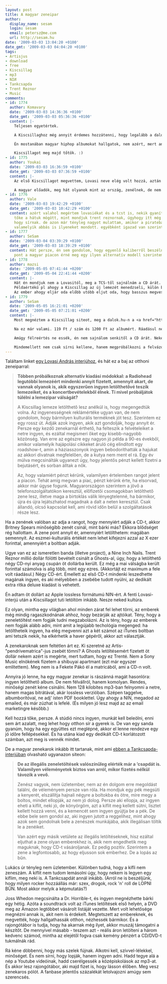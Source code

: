 ```yaml
---
layout: post
title: A magyar zeneipar
author:
  display_name: sesam
  login: sesam
  email: petersz@me.com
  url: http://sesam.hu
date: '2009-03-03 13:04:20 +0100'
date_gmt: '2009-03-03 04:04:20 +0100'
tags:
- Artisjus
- download
- free
- Kiscsillag
- mp3
- NIИ
- Tankcsapda
- Trent Reznor
- Music
comments:
- id: 1774
  author: Komavary
  date: '2009-03-03 14:36:36 +0100'
  date_gmt: '2009-03-03 05:36:36 +0100'
  content: |-
    Teljesen egyetértek.

    A Kiscsillaghoz még annyit érdemes hozzátenni, hogy legalább a dalok.hu-n ott vannak,  DRM mentesen. Meg azt is, hogy Lovasi saját nyilatkozata szerint egyike azoknak a zenészeknek, aki pusztán a jogdíjakból megélne akkor is, ha sohasem állna mikrofon mögé többet.

    Én mostanában magyar hiphop albumokat hallgatok, nem azért, mert annyira szeretem a hiphoppot, hanem mert kiváncsi vagyok rá, mit tud a magyar zene  - és a rapperek vannak olyan rendesek, hogy szépen felteszik a netre a teljes albumot, korrekt minőségben. Ennyit nekem megér :)

    Kiscsillagot meg majd tőtök. :)
- id: 1775
  author: Youkai
  date: '2009-03-03 16:36:59 +0100'
  date_gmt: '2009-03-03 07:36:59 +0100'
  content: |-
    Az első Kiscsillagot megvettem, Lovasi neve elég volt hozzá, aztán meghallgattam, hááát... egynek elmegy, első lemeznek elmegy, de nem hagyott bennem mély nyomot. Most hallottam pár napja a rádióban, hogy kijött a második, azt is meg akartam venni, 2k Huf-t megér, de ezek után, torrent lesz, Lovasi meg menjen el a jó.... nah oda, rá kéne ébrednie, hogy vége van annak, hogy cd van, azt vagy megveszed, vagy veszel egy szar piacos kazit, azt max azt hallgatod. A kiadóknak vége, most már minden online van, ha valaki nem mozdul ez irányba, akkor vége, amúgy nem értem, hogy miért nem rakták ki kb 1 hétig, a netre, hogy le lehessen tölteni, utána biztos megvettem volna, ahogy a 30 Y is csinálta, letöltöttem 4 albumjukat, ingyen,  s ha kissé jobban leszek megyek megvenni a cd-t. Akkor most mit is buktak a 30Y-os srácok semmit, viszont találtak egy fogyasztót, aki megveszi a cd-jüket, boldogan, mert tudja, hogy jó :D

    A magyar előadók, meg hát olyanok mint az ország, zenélnek, de nem azért mert szeretik csinálni, hanem ez a munkájuk, nem a hivatásuk, a hobbijuk, ez a munkájuk, ehhez értenek.  Ha viszont a zene nem szívből jön, hanem egyfajta robot, eredménye, szerintem nem lesz olyan jó, mint az amit szívből akár a magad szórakoztatására, csinál az ember, aztán, ha ebből lesz pénz is idővel, hát istenem, ártani nem árt. A magyar előadókat, viszont csak a lové érdekli (tisztelet a kivétel). ezért vagyunk ott ahol vagyunk. Szerintem...
- id: 1776
  author: Vale
  date: '2009-03-03 19:42:29 +0100'
  date_gmt: '2009-03-03 10:42:29 +0100'
  content: azért valahol megértem lovasiékat és a tcst is, nekik gyanítom nincs akkora
    tőke a hátuk mögött, mint mondjuk trent reznornak, úgyhogy itt még megérthető,
    hogy sírnak. de azon már tényleg nagyot mulattam, amikor a piratebay per kapcsán
    valamelyik abbás is ilyeneket mondott. egyébként igazad van szerintem.
- id: 1777
  author: SeSam
  date: '2009-03-04 03:39:29 +0100'
  date_gmt: '2009-03-03 18:39:29 +0100'
  content: Hát persze, én sem gondolom, hogy egyenlő kaliberről beszélnénk. Viszont
    pont a magyar piacon érné meg egy ilyen alternatív modell szerintem.
- id: 1778
  author: mazsi
  date: '2009-05-05 07:41:44 +0200'
  date_gmt: '2009-05-04 22:41:44 +0200'
  content: |-
    Hát én mondjuk nem a Lovasitól, meg a TCS-től sajnálnám a CD árát. Ők amúgy nincsenek is rászorulva annyira a jogdíjakra, mint a sok megasztáros egy lemezes köcsög.
    Példaértékű pl ahogy a Kiscsillag az új lemezét menedzseli, külön blogot indítottak neki, törödnek a rajongóikkal. Számoknak alternatív verzióit lehet meghallgatni, rengeteg háttérinfó, kétirányú kommunikáció stb...
    Az ember ahogy eljár oda előbb utóbb eljut oda, hogy basszus megveszem az eredetit, mert megérdemlik. Rajtuk látszik, hogy tényleg élvezik a zenélést. A sok megcsinált buzizenekart meg csak a pénz érdekli.
- id: 1779
  author: SeSam
  date: '2009-05-05 16:21:01 +0200'
  date_gmt: '2009-05-05 07:21:01 +0200'
  content: |-
    Most megnéztem a Kiscsillag siteot, meg a dalok.hu-n a <a href="https://www.dalok.hu/lemez/id/1437" rel="nofollow">letölthető albumot</a>.

    Na ez már valami. 119 Ft / szám és 1200 Ft az albumért. Ráadásul nem csak gagyi mp3, hanem lossless flac is letölthető. Ez a mostani übergyenge Forinttal olcsóbb, mint az iTMS. Körülbelül ebbe az irányba érdemes haladni.

    Amúgy félreértés ne essék, én nem sajnálom senkitől a CD árát. Nekem azzal a rendszerrel van a bajom, ahogyan a jogdíjakat elosztják. Például hiába támogatnád Mazsi mondjuk a TCS-t egy CD vásárlásával: annak a pénznek a töredéke a szerzőé, a többi megy a nagy közösbe. A közöst meg rádió/TV lejátszási számok alapján adják oda az éppen aktuális egylemezes megasztárnak. Ezek után mondjuk nem csodálom, ha panaszkodnak a zenekarok tagjai.

    Mindemellett nem csak sírni kellene, hanem megpróbálkozni a felvázolt radikálisabb terjesztéssel. Nem biztos, hogy a leszerződés egy kiadóhoz a legjobb út.
---
```


Találtam linket [egy Lovasi András interjúhoz](http://www.zoom.hu/kultura/lovasi-andras-mar-nincs-min-sporolni-40866.html?fejezet=1), és hát ez a baj az otthoni zeneiparral:

> **Többen próbálkoznak alternatív kiadási módokkal: a Radiohead legutóbbi lemezéért mindenki annyit fizetett, amennyit akart, de vannak olyanok is, akik egyszerűen ingyen letölthetővé teszik lemezeiket, és a koncertbevételekből élnek. Ti mivel próbáljátok túlélni a lemezipar válságát?**
> 
> A Kiscsillag lemeze letölthető lesz anélkül is, hogy megengedtük volna. Az ingyenességnek reklámértéke ugyan van, de nem gondolom, hogy bármilyen kulturális terméknek jót tesz. Szerintem ez egy rossz út. Adják azok ingyen, akik azt gondolják, hogy annyit ér. Persze egy kezdő zenekarnál érthető, ha felteszik a felvételeiket a netre ingyen, és ezáltal megismeri őket egy kisebb-nagyobb közönség. Van erre az egészre egy nagyon jó példa a 90-es évekből, amikor valamelyik hajápolási cikkeket áruló cég elindított egy roadshow-t, amin a háziasszonyok ingyen bebodoríthatták a hajukat az akkori divatnak megfelelően, de a kutya nem ment el rá. Egy év múlva megcsinálták ugyanezt úgy, hogy jelentős pénzt kellett fizetni a bejutásért, és sorban álltak a nők.
> 
> Az, hogy valamiért pénzt kérünk, valamilyen értelemben rangot jelent a piacon. Tehát amíg megvan a piac, pénzt kérünk érte, ha elsorvad, akkor már úgyse fogunk. Magyarországon szerintem a jövő a telefonszolgáltatókon keresztül, előfizetői csomagokban letölthető zene lesz, illetve maga a birtoklás válik lényegtelenné, ha bármikor, újra és újra lejátszhatod magadnak a dalt a neten keresztül. Csak állandó, olcsó kapcsolat kell, ami rövid időn belül a szolgáltatások része lesz.

Ha a zenének valóban az adja a rangot, hogy mennyiért adják a CD-t, akkor Britney Spears minőségibb zenét csinál, mint bárki más? Ekkora blődséget rég hallottam. A zene pont annyit ér, amennyiért letölthetem: magában semennyit. Az eszmei-kulturális értékét nem lehet kifejezni azzal az X ezer forinttal, amennyiért a boltban adják.

Ugye van ez az ismeretlen banda (illetve project), a Nine Inch Nails. Trent Reznor millió dollár fölötti bevételt csinált a Ghosts-al, úgy, hogy a letölthető négy CD-nyi anyag csupán öt dollárba került. Ez még a mai válságba került forinttal számolva is alig több, mint egy ezres. (Akkortájt ez maximum a fele volt ráadásul.) Négy CD-ért. Emellett az első CD-t mindenki leszedhette magának ingyen, és aki mélyebben a zsebébe tudott nyúlni, az dedikált extra ritka deluxe kiadást is vehetett.

Én adtam öt dollárt az Apple lossless formátumú NIN-ért. A fenti Lovasi-interjú után a Kiscsillagot tuti letöltöm inkább. Nesze neked kultúra.

Ez olyan, mintha egy világban ahol minden zárat fel lehet törni, az emberek még mindig ragaszkodnának ahhoz, hogy bezárják az ajtóikat. Tény, hogy a zeneletöltést nem fogják tudni megzabolázni. Az is tény, hogy az emberek nem fogják alább adni, mint amit a legújabb techológia megenged: ha letöltheteik ingyen, ha elég megvenni azt a két számot az iTunes boltban ami tetszik nekik, ha elkérhetik a haver gépéről, akkor azt választják.

A zenekaroknak sem feltétlen árt ez. Ki szeretné az Artis-"pendrivematrica"-jus zsebét tömni? A Ghosts letöltésemért fizetett öt dollár nekem azért is megérte, mert tudtam, hogy ez Trenté. Nem a Sony Music elnökének fizetem a shibuyai apartmant (ezt már egyszer említettem). Meg nem is a Fekete Pákó él a matricából, ami a CD-n volt.

Annyira jó lenne, ha egy magyar zenekar is rászánná magát hasonlóra: ingyen letölthető album. De nem félvállról, hanem komolyan. Rendes, minőségi zenét kéne csinálni. Nem 128 kilobites mp3-ban felnyomni a netre, hanem magas bitrátával, akár lossless verzióban. Szépen taggelve, albumborítóval, ne adj' isten PDF booklettel. Úgy ahogy a NIN, megadod az emailed, és már zúzhat is lefelé. (És milyen jó lesz majd az az email marketingre később.)

Kell hozzá tőke, persze. A stúdió nincs ingyen, munkát kell beleölni, enni sem árt azalatt, meg lehet hogy otthon sír a gyerek is. De van egy sanda gyanúm, hogy ha egy együttes ezt meglépné, akkor el lenne rendezve egy jó időre fellépésekkel. És ha utána kiad egy dedikált CD-t korlátozott számban, azt meg is vennék mindet.

De a magyar zenekarok inkább itt tartanak, mint ami [ebben a Tankcsapda-interjúban](http://www.zoom.hu/kultura/tankcsapda-a-letoltes-bun-40446.html) olvasható ugyanazon siteon:

> **De az illegális zeneletöltések valószínűleg elérték már a ’csapdát is. Valamilyen véleményetek biztos van arról, mikor fizetés nélkül távozik a vevő.**
> 
> Zenész vagyok, nem üzletember, nem az én dolgom erre megoldást találni, de véleményem persze van róla. Ha mondjuk egy pék megsüti a kenyerét, elszállítja hajnali négyre a boltokba és ötre, mire megy a boltos, mindet ellopják, az nem jó dolog. Persze aki ellopja, az ingyen eheti a kiflit, neki jó, de könyörgöm, azt a kiflit meg kellett sütni, lisztet kellett hozzá venni, és a kemencét sem ingyen gyújtja be a pék. De ebbe bele sem gondol az, aki ingyen jutott a reggelihez, mint ahogy azok sem gondolnak bele a zenészek munkájába, akik illegálisan töltik le a zenéiket.
> 
> Van azért egy másik vetülete az illegális letöltéseknek, hisz ezáltal eljuthat a zene olyan emberekhez is, akik nem engedhetik meg maguknak, hogy CD-t vásároljanak. Ez pedig pozitív. Szerintem a zene a legfontosabb, az hogy eljusson sok emberhez. De a lopás az bűn.

Lukács úr tényleg nem üzletember. Különben tudná, hogy a kifli nem zeneszám. A kiflit nem tudom lemásolni úgy, hogy nekem is legyen egy kiflim, meg neki is. A Tankcsapdát annál inkább. (Arról ne is beszéljünk, hogy milyen rocker hozzáállás már: szex, drogok, rock 'n' roll de LOPNI BŰN. Most akkor melyik a képmutatás?)

Joss Whedon megcsinálta a Dr. Horrible-t, és ingyen megnézhette bárki egy hétig. Azóta a soundtrack volt az iTunes letöltések első helyén, a DVD meg az Amazon legtöbbet vásárolt listáját vezette. Mert volt lehetősége megnézni annak is, akit nem is érdekelt. Megtetszett az embereknek, és megvették, hogy hallgathassák otthon, nézhessék bármikor. És a rajongótábor is tudja, hogy ha akarnak még ilyet, akkor muszáj támogatni a készítőt. De mennyivel másabb - teszem azt - reális áron letölteni a három kedvenc számod, mintha az elejétől fogva csak kemény pénzért a CD/DVD-t tukmálnák rád.

Rá kéne döbbenni, hogy más szelek fújnak. Alkotni kell, szívvel-lélekkel, minőséget. És nem sírni, hogy lopják, hanem ingyen adni. Hadd tegye alá a nép a Youtube videóinak, hadd cserélgessék a középiskolások az mp3-at. És akkor lesz rajongótábor, aki majd fizet is, hogy lásson élőben. Meg vesz zenekaros pólót. A fanbase jelentős százalékát letolvajozni amúgy sem szerencsés.

